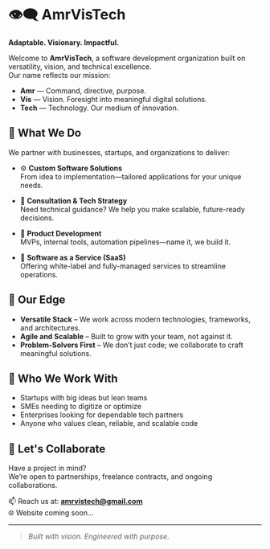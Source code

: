 # 👁️‍🗨️ AmrVisTech

**Adaptable. Visionary. Impactful.**

Welcome to **AmrVisTech**, a software development organization built on versatility, vision, and technical excellence.  
Our name reflects our mission:

- **Amr** — Command, directive, purpose.  
- **Vis** — Vision. Foresight into meaningful digital solutions.  
- **Tech** — Technology. Our medium of innovation.

## 💼 What We Do

We partner with businesses, startups, and organizations to deliver:

- ⚙️ **Custom Software Solutions**  
  From idea to implementation—tailored applications for your unique needs.

- 🧠 **Consultation & Tech Strategy**  
  Need technical guidance? We help you make scalable, future-ready decisions.

- 🧩 **Product Development**  
  MVPs, internal tools, automation pipelines—name it, we build it.

- 🔧 **Software as a Service (SaaS)**  
  Offering white-label and fully-managed services to streamline operations.

## 🚀 Our Edge

- **Versatile Stack** – We work across modern technologies, frameworks, and architectures.
- **Agile and Scalable** – Built to grow with your team, not against it.
- **Problem-Solvers First** – We don’t just code; we collaborate to craft meaningful solutions.

## 🤝 Who We Work With

- Startups with big ideas but lean teams  
- SMEs needing to digitize or optimize  
- Enterprises looking for dependable tech partners  
- Anyone who values clean, reliable, and scalable code

## 🧠 Let's Collaborate

Have a project in mind?  
We’re open to partnerships, freelance contracts, and ongoing collaborations.

📫 Reach us at: **[amrvistech@gmail.com](mailto:amrvistech@gmail.com)**  
🌐 Website coming soon…

---

> *Built with vision. Engineered with purpose.*
